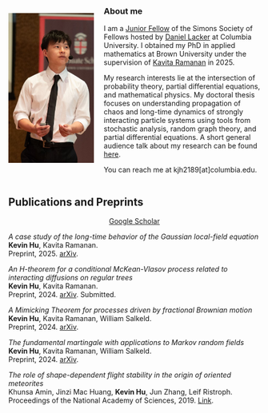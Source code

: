 <div style="display: flex; align-items: center;">

  <img src="kev_img.jpeg" alt="My Image" height="300">
  
  <div style="margin-left: 20px;">

<h3>About me</h3>
    
<p> I am a <a href = "https://www.simonsfoundation.org/simons-society-of-fellows/people/?type=junior">Junior Fellow</a> of the Simons Society of Fellows hosted by <a href = "https://www.columbia.edu/~dl3133/">Daniel Lacker</a> at Columbia University. I obtained my PhD in applied mathematics at Brown University under the supervision of <a href = "https://appliedmath.brown.edu/people/kavita-ramanan">Kavita Ramanan</a> in 2025.
</p>

<p>
My research interests lie at the intersection of probability theory, partial differential equations, and mathematical physics. My doctoral thesis focuses on understanding propagation of chaos and long-time dynamics of strongly interacting particle systems using tools from stochastic analysis, random graph theory, and partial differential equations. A short general audience talk about my research can be found <a href = "https://www.youtube.com/watch?v=i2yfnAhQmWA">here</a>.
</p>

<p>
You can reach me at kjh2189[at]columbia.edu.
</p>

  </div>
</div>

<h2>Publications and Preprints</h2>

<div style="text-align: center;">
    <a href = "https://scholar.google.com/">Google Scholar</a>
</div>

<p>
<i>A case study of the long-time behavior of the Gaussian local-field equation</i> <br>
<b>Kevin Hu</b>, Kavita Ramanan. <br>
Preprint, 2025. <a href = "https://arxiv.org/abs/2504.06449">arXiv</a>.
</p>

<p>
<i>An H-theorem for a conditional McKean-Vlasov process related to interacting diffusions on regular trees</i> <br>
<b>Kevin Hu</b>, Kavita Ramanan. <br>
Preprint, 2024. <a href = "https://arxiv.org/abs/2412.07710">arXiv</a>. Submitted. 
</p>

<p>
<i>A Mimicking Theorem for processes driven by fractional Brownian motion</i> <br>
<b>Kevin Hu</b>, Kavita Ramanan, William Salkeld. <br>
Preprint, 2024. <a href = "https://arxiv.org/abs/2405.08803">arXiv</a>.
</p>

<p>
<i>The fundamental martingale with applications to Markov random fields</i> <br>
<b>Kevin Hu</b>, Kavita Ramanan, William Salkeld. <br>
Preprint, 2024. <a href = "https://arxiv.org/abs/2405.08795">arXiv</a>.
</p>

<p>
<i>The role of shape-dependent flight stability in the origin of oriented meteorites</i> <br>
Khunsa Amin, Jinzi Mac Huang, <b>Kevin Hu</b>, Jun Zhang, Leif Ristroph. <br>
Proceedings of the National Academy of Sciences, 2019. <a href = "https://www.pnas.org/doi/full/10.1073/pnas.1815133116">Link</a>.
</p>


